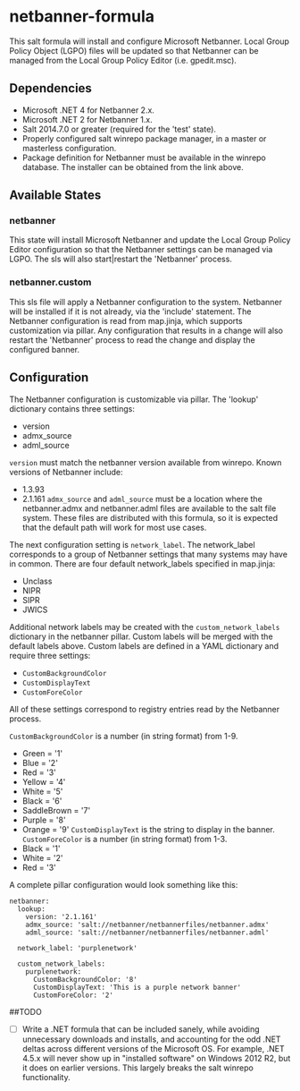 # netbanner-formula
This salt formula will install and configure Microsoft Netbanner. Local Group 
Policy Object (LGPO) files will be updated so that Netbanner can be managed 
from the Local Group Policy Editor (i.e. gpedit.msc).

## Dependencies
  - Microsoft .NET 4 for Netbanner 2.x.
  - Microsoft .NET 2 for Netbanner 1.x.
  - Salt 2014.7.0 or greater (required for the 'test' state).
  - Properly configured salt winrepo package manager, in a master or 
    masterless configuration.
  - Package definition for Netbanner must be available in the winrepo 
    database. The installer can be obtained from the link above.

## Available States

### netbanner
This state will install Microsoft Netbanner and update the Local Group Policy 
Editor configuration so that the Netbanner settings can be managed via LGPO. 
The sls will also start|restart the 'Netbanner' process.

### netbanner.custom

This sls file will apply a Netbanner configuration to the system. Netbanner
will be installed if it is not already, via the 'include' statement. The 
Netbanner configuration is read from map.jinja, which supports customization 
via pillar. Any configuration that results in a change will also restart the
'Netbanner' process to read the change and display the configured banner.

## Configuration
The Netbanner configuration is customizable via pillar. The 'lookup' dictionary
contains three settings:
  - version
  - admx_source
  - adml_source

`version` must match the netbanner version available from winrepo. Known
versions of Netbanner include:
  - 1.3.93
  - 2.1.161
`admx_source` and `adml_source` must be a location where the netbanner.admx 
and netbanner.adml files are available to the salt file system. These files 
are distributed with this formula, so it is expected that the default path 
will work for most use cases.

The next configuration setting is `network_label`. The network_label
corresponds to a group of Netbanner settings that many systems may have in
common. There are four default network_labels specified in map.jinja:
  - Unclass
  - NIPR
  - SIPR
  - JWICS

Additional network labels may be created with the `custom_network_labels`
dictionary in the netbanner pillar. Custom labels will be merged with the 
default labels above. Custom labels are defined in a YAML dictionary and 
require three settings:
  - `CustomBackgroundColor`
  - `CustomDisplayText`
  - `CustomForeColor`

All of these settings correspond to registry entries read by the Netbanner
process.

`CustomBackgroundColor` is a number (in string format) from 1-9.
  - Green       = '1'
  - Blue        = '2'
  - Red         = '3'
  - Yellow      = '4'
  - White       = '5'
  - Black       = '6'
  - SaddleBrown = '7'
  - Purple      = '8'
  - Orange      = '9'
`CustomDisplayText` is the string to display in the banner.
`CustomForeColor` is a number (in string format) from 1-3.
  - Black       = '1'
  - White       = '2'
  - Red         = '3'

A complete pillar configuration would look something like this:

    netbanner:
      lookup:
        version: '2.1.161' 
        admx_source: 'salt://netbanner/netbannerfiles/netbanner.admx'
        adml_source: 'salt://netbanner/netbannerfiles/netbanner.adml'

      network_label: 'purplenetwork'

      custom_network_labels:
        purplenetwork:
          CustomBackgroundColor: '8'
          CustomDisplayText: 'This is a purple network banner'
          CustomForeColor: '2'

##TODO
  - [ ] Write a .NET formula that can be included sanely, while avoiding 
        unnecessary downloads and installs, and accounting for the odd .NET 
        deltas across different versions of the Microsoft OS. For example, .NET
        4.5.x will never show up in "installed software" on Windows 2012 R2, 
        but it does on earlier versions. This largely breaks the salt winrepo 
        functionality.
